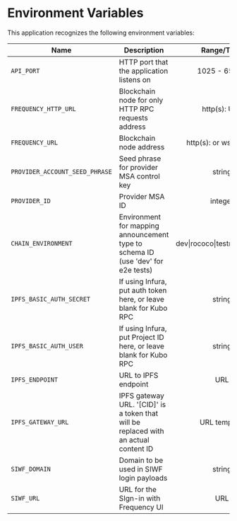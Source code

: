 # Environment Variables

This application recognizes the following environment variables:

| Name                                      | Description                                                                                                                                                                                                              |             Range/Type             |  Required?   | Default |
| ----------------------------------------- | ------------------------------------------------------------------------------------------------------------------------------------------------------------------------------------------------------------------------ | :--------------------------------: | :----------: | :-----: |
| `API_PORT`                                | HTTP port that the application listens on                                                                                                                                                                                |            1025 - 65535            |              |  3000   |
| `FREQUENCY_HTTP_URL`                           | Blockchain node for only HTTP RPC requests address                                                                                                                                                                                                  |       http(s): URL       |      Y       |         |
| `FREQUENCY_URL`                           | Blockchain node address                                                                                                                                                                                                  |       http(s): or ws(s): URL       |      Y       |         |
| `PROVIDER_ACCOUNT_SEED_PHRASE`            | Seed phrase for provider MSA control key                                                                                                                                                                                 |               string               |      Y       |         |
| `PROVIDER_ID`                             | Provider MSA ID                                                                                                                                                                                                          |              integer               |      Y       |         |
|`CHAIN_ENVIRONMENT`|Environment for mapping announcement type to schema ID (use 'dev' for e2e tests)|dev\|rococo\|testnet\|mainnet|Y||
|`IPFS_BASIC_AUTH_SECRET`|If using Infura, put auth token here, or leave blank for Kubo RPC|string|N|blank|
|`IPFS_BASIC_AUTH_USER`|If using Infura, put Project ID here, or leave blank for Kubo RPC|string|N|blank|
|`IPFS_ENDPOINT`|URL to IPFS endpoint|URL|Y||
|`IPFS_GATEWAY_URL`|IPFS gateway URL. '[CID]' is a token that will be replaced with an actual content ID|URL template|Y||
|`SIWF_DOMAIN`|Domain to be used in SIWF login payloads|string|Y||
|`SIWF_URL`|URL for the SIgn-in with Frequency UI|URL|Y||
